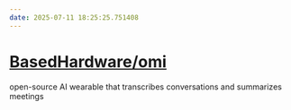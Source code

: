 ```yaml
---
date: 2025-07-11 18:25:25.751408
---
```


# [BasedHardware/omi](https://github.com/BasedHardware/omi)

open-source AI wearable that transcribes conversations and summarizes meetings